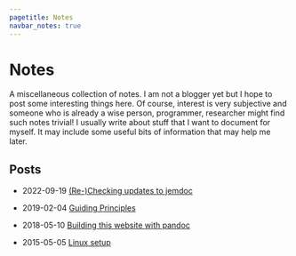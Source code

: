 ```yaml
---
pagetitle: Notes
navbar_notes: true
---
```


# Notes

A miscellaneous collection of notes. I am not a blogger yet but I hope to post some interesting things here. Of course, interest is very subjective and someone who is already a wise person, programmer, researcher might find such notes trivial! I usually write about stuff that I want to document for myself. It may
include some useful bits of information that may help me later. 

## Posts

- 2022-09-19 [(Re-)Checking updates to jemdoc](./blog/2022-09-19_using_jemdoc.md)

- 2019-02-04 [Guiding Principles](./blog/2019-02-04_guiding_principles.md)

- 2018-05-10 [Building this website with pandoc](./blog/2018-05-10_making_website.md)

- 2015-05-05 [Linux setup](./blog/2015-05-05_linux_setup.md)





